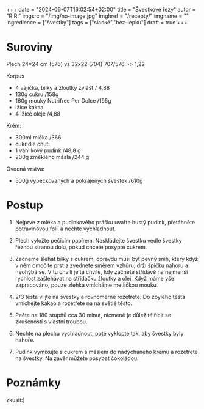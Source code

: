 
+++
date = "2024-06-07T16:02:54+02:00"
title = "Švestkové řezy"
autor = "R.R."
imgsrc = "/img/no-image.jpg"
imghref = "/recepty/"
imgname = ""
ingredience = ["švestky"]
tags = ["sladké","bez-lepku"]
draft = true
+++


# Suroviny

Plech 24×24 cm (576) vs 32x22 (704)  707/576 >> 1,22

Korpus
- 4 vajíčka, bílky a žloutky zvlášť / 4,88
- 130g cukru /158g
- 160g mouky Nutrifree Per Dolce /195g
- lžíce kakaa 
- 4 lžíce oleje /4,88


Krém:
- 300ml mléka /366
- cukr dle chuti 
- 1 vanilkový pudink /48,8 g
- 200g změklého másla /244 g

Ovocná vrstva:
- 500g vypeckovaných a pokrájených švestek /610g

# Postup
1. Nejprve z mléka a pudinkového prášku uvařte hustý pudink, přetáhněte potravinovou folií a nechte vychladnout.

2. Plech vyložte pečícím papírem. Naskládejte švestku vedle švestky řeznou stranou dolu, pokud chcete posypte cukrem.

3. Začneme šlehat bílky s cukrem, opravdu musí být pevný sníh, který když v něm omočíte prst a zvednete směrem vzhůru, drží špičku nahoru a neohýbá se. V tu chvíli je ta chvíle, kdy začnete střídavě na nejmenší rychlost zašlehávat na střídačku žloutky a olej. Když máme vše zapracováno, pouze zlehka vmícháme metličkou mouku.

4. 2/3 těsta vlijte na švestky a rovnoměrně rozetřete. Do zbylého těsta vmíchejte kakao a rozetřete na na světlé těsto.

5. Pečte na 180 stupňů cca 30 minut, nicméně je důležité řídit se zkušeností s vlastní troubou.

6. Nechte na plechu vychladnout, poté vyklopte tak, aby švestky byly nahoře.

7. Pudink vymixujte s cukrem a máslem do nadýchaného krému a rozetřete na švestky. Na závěr můžete posypat čokoládou.




# Poznámky
zkusit:)


<!-- --> 